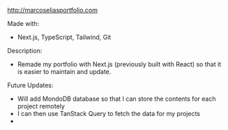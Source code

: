 http://marcoseliasportfolio.com

Made with:
 - Next.js, TypeScript, Tailwind, Git

Description:

 - Remade my portfolio with Next.js (previously built with React) so that it is easier to maintain and update.

Future Updates:

- Will add MondoDB database so that I can store the contents for each project remotely
- I can then use TanStack Query to fetch the data for my projects
-
